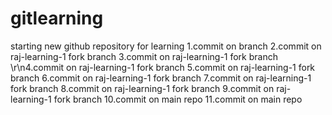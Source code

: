 # gitlearning
starting new github repository for learning
1.commit on branch
2.commit on raj-learning-1 fork branch
3.commit on raj-learning-1 fork branch
\r\n4.commit on raj-learning-1 fork branch
5.commit on raj-learning-1 fork branch
6.commit on raj-learning-1 fork branch
7.commit on raj-learning-1 fork branch
8.commit on raj-learning-1 fork branch
9.commit on raj-learning-1 fork branch
10.commit on main repo 
11.commit on main repo 
